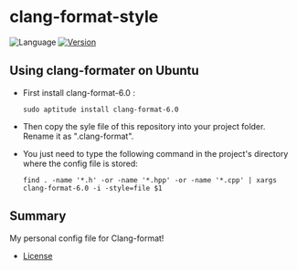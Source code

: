 # clang-format-style
![Language](https://img.shields.io/badge/Language-C%2B%2B-brightgreen.svg)
[![Version](https://img.shields.io/badge/clang--format%20version-6.0-orange.svg)](https://releases.llvm.org/6.0.0/tools/clang/docs/ClangFormatStyleOptions.html)

## Using clang-formater on Ubuntu
 - First install clang-format-6.0 :
            
       sudo aptitude install clang-format-6.0

- Then copy the syle file of this repository into your project folder. Rename it as ".clang-format".
 - You just need to type the following command in the project's directory where the config file is stored:
 
       find . -name '*.h' -or -name '*.hpp' -or -name '*.cpp' | xargs clang-format-6.0 -i -style=file $1
 
## Summary
My personal config file for Clang-format!

 - [License](LICENSE)
